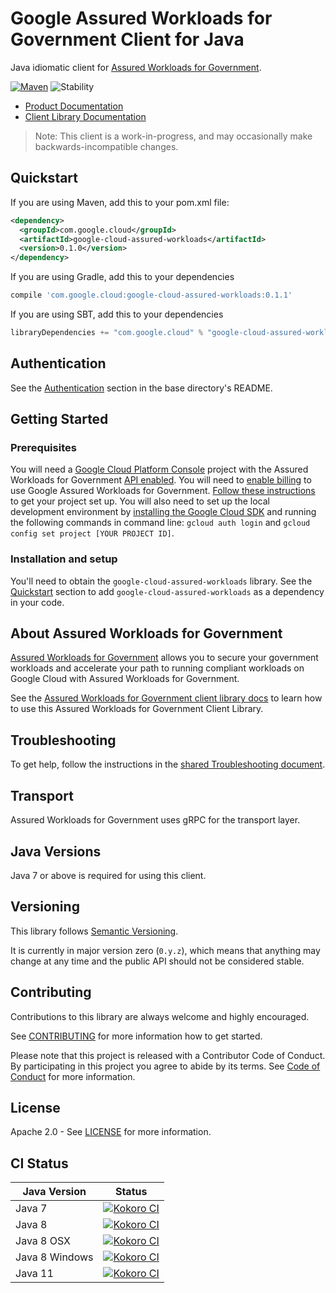 # Google Assured Workloads for Government Client for Java

Java idiomatic client for [Assured Workloads for Government][product-docs].

[![Maven][maven-version-image]][maven-version-link]
![Stability][stability-image]

- [Product Documentation][product-docs]
- [Client Library Documentation][javadocs]

> Note: This client is a work-in-progress, and may occasionally
> make backwards-incompatible changes.

## Quickstart


If you are using Maven, add this to your pom.xml file:

```xml
<dependency>
  <groupId>com.google.cloud</groupId>
  <artifactId>google-cloud-assured-workloads</artifactId>
  <version>0.1.0</version>
</dependency>
```

[//]: # ({x-version-update-start:google-cloud-assured-workloads:released})

If you are using Gradle, add this to your dependencies
```Groovy
compile 'com.google.cloud:google-cloud-assured-workloads:0.1.1'
```
If you are using SBT, add this to your dependencies
```Scala
libraryDependencies += "com.google.cloud" % "google-cloud-assured-workloads" % "0.1.1"
```
[//]: # ({x-version-update-end})

## Authentication

See the [Authentication][authentication] section in the base directory's README.

## Getting Started

### Prerequisites

You will need a [Google Cloud Platform Console][developer-console] project with the Assured Workloads for Government [API enabled][enable-api].
You will need to [enable billing][enable-billing] to use Google Assured Workloads for Government.
[Follow these instructions][create-project] to get your project set up. You will also need to set up the local development environment by
[installing the Google Cloud SDK][cloud-sdk] and running the following commands in command line:
`gcloud auth login` and `gcloud config set project [YOUR PROJECT ID]`.

### Installation and setup

You'll need to obtain the `google-cloud-assured-workloads` library.  See the [Quickstart](#quickstart) section
to add `google-cloud-assured-workloads` as a dependency in your code.

## About Assured Workloads for Government


[Assured Workloads for Government][product-docs] allows you to secure your government workloads and accelerate your path to running compliant workloads on Google Cloud with Assured Workloads for Government.

See the [Assured Workloads for Government client library docs][javadocs] to learn how to
use this Assured Workloads for Government Client Library.






## Troubleshooting

To get help, follow the instructions in the [shared Troubleshooting document][troubleshooting].

## Transport

Assured Workloads for Government uses gRPC for the transport layer.

## Java Versions

Java 7 or above is required for using this client.

## Versioning


This library follows [Semantic Versioning](http://semver.org/).


It is currently in major version zero (``0.y.z``), which means that anything may change at any time
and the public API should not be considered stable.

## Contributing


Contributions to this library are always welcome and highly encouraged.

See [CONTRIBUTING][contributing] for more information how to get started.

Please note that this project is released with a Contributor Code of Conduct. By participating in
this project you agree to abide by its terms. See [Code of Conduct][code-of-conduct] for more
information.

## License

Apache 2.0 - See [LICENSE][license] for more information.

## CI Status

Java Version | Status
------------ | ------
Java 7 | [![Kokoro CI][kokoro-badge-image-1]][kokoro-badge-link-1]
Java 8 | [![Kokoro CI][kokoro-badge-image-2]][kokoro-badge-link-2]
Java 8 OSX | [![Kokoro CI][kokoro-badge-image-3]][kokoro-badge-link-3]
Java 8 Windows | [![Kokoro CI][kokoro-badge-image-4]][kokoro-badge-link-4]
Java 11 | [![Kokoro CI][kokoro-badge-image-5]][kokoro-badge-link-5]

[product-docs]: https://cloud.google.com/assured-workloads/
[javadocs]: https://googleapis.dev/java/google-cloud-assured-workloads/latest/index.html
[kokoro-badge-image-1]: http://storage.googleapis.com/cloud-devrel-public/java/badges/java-assured-workloads/java7.svg
[kokoro-badge-link-1]: http://storage.googleapis.com/cloud-devrel-public/java/badges/java-assured-workloads/java7.html
[kokoro-badge-image-2]: http://storage.googleapis.com/cloud-devrel-public/java/badges/java-assured-workloads/java8.svg
[kokoro-badge-link-2]: http://storage.googleapis.com/cloud-devrel-public/java/badges/java-assured-workloads/java8.html
[kokoro-badge-image-3]: http://storage.googleapis.com/cloud-devrel-public/java/badges/java-assured-workloads/java8-osx.svg
[kokoro-badge-link-3]: http://storage.googleapis.com/cloud-devrel-public/java/badges/java-assured-workloads/java8-osx.html
[kokoro-badge-image-4]: http://storage.googleapis.com/cloud-devrel-public/java/badges/java-assured-workloads/java8-win.svg
[kokoro-badge-link-4]: http://storage.googleapis.com/cloud-devrel-public/java/badges/java-assured-workloads/java8-win.html
[kokoro-badge-image-5]: http://storage.googleapis.com/cloud-devrel-public/java/badges/java-assured-workloads/java11.svg
[kokoro-badge-link-5]: http://storage.googleapis.com/cloud-devrel-public/java/badges/java-assured-workloads/java11.html
[stability-image]: https://img.shields.io/badge/stability-beta-yellow
[maven-version-image]: https://img.shields.io/maven-central/v/com.google.cloud/google-cloud-assured-workloads.svg
[maven-version-link]: https://search.maven.org/search?q=g:com.google.cloud%20AND%20a:google-cloud-assured-workloads&core=gav
[authentication]: https://github.com/googleapis/google-cloud-java#authentication
[developer-console]: https://console.developers.google.com/
[create-project]: https://cloud.google.com/resource-manager/docs/creating-managing-projects
[cloud-sdk]: https://cloud.google.com/sdk/
[troubleshooting]: https://github.com/googleapis/google-cloud-common/blob/master/troubleshooting/readme.md#troubleshooting
[contributing]: https://github.com/googleapis/java-assured-workloads/blob/master/CONTRIBUTING.md
[code-of-conduct]: https://github.com/googleapis/java-assured-workloads/blob/master/CODE_OF_CONDUCT.md#contributor-code-of-conduct
[license]: https://github.com/googleapis/java-assured-workloads/blob/master/LICENSE
[enable-billing]: https://cloud.google.com/apis/docs/getting-started#enabling_billing
[enable-api]: https://console.cloud.google.com/flows/enableapi?apiid=assuredworkloads.googleapis.com
[libraries-bom]: https://github.com/GoogleCloudPlatform/cloud-opensource-java/wiki/The-Google-Cloud-Platform-Libraries-BOM
[shell_img]: https://gstatic.com/cloudssh/images/open-btn.png
